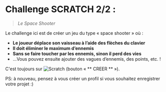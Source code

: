 # Challenge SCRATCH 2/2 :

> _Le Space Shooter_

Le challenge ici est de créer un jeu du type « space shooter » où :

-	**Le joueur déplace son vaisseau à l’aide des flèches du clavier**
-	**Il doit éliminer le maximum d’ennemis**
-	**Sans se faire toucher par les ennemis, sinon il perd des vies**
- …Vous pouvez ensuite ajouter des vagues d’ennemis, des points, etc. !

C'est toujours sur ![Scratch](https://scratch.mit.edu/) (bouton « ** CREER ** »).

PS: à nouveau, pensez à vous créer un profil si vous souhaitez enregistrer votre projet :)
